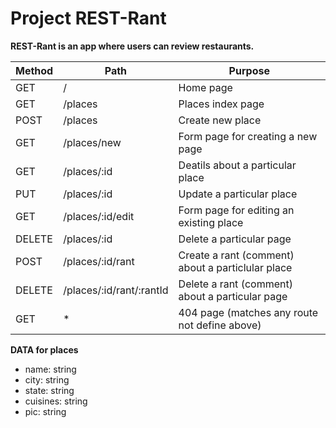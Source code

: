 # Project REST-Rant

**REST-Rant is an app where users can review restaurants.**

| Method  | Path | Purpose |
| ------- | ---- | ------- |
|  GET  | /  | Home page |
|  GET  | /places | Places index page |
| POST | /places | Create new place |
| GET | /places/new | Form page for creating a new page |
| GET | /places/:id | Deatils about a particular place |
| PUT | /places/:id | Update a particular place |
| GET | /places/:id/edit | Form page for editing an existing place |
| DELETE | /places/:id | Delete a particular page |
| POST | /places/:id/rant | Create a rant (comment) about a particlular place |
| DELETE | /places/:id/rant/:rantId | Delete a rant (comment) about a particular page |
| GET | * | 404 page (matches any route not define above) |  

**DATA for places**

- name: string
- city: string
- state: string
- cuisines: string
- pic: string

